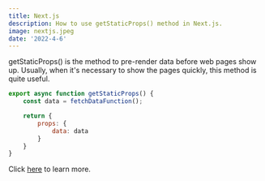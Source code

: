 ```yaml
---
title: Next.js
description: How to use getStaticProps() method in Next.js.
image: nextjs.jpeg
date: '2022-4-6'
---
```


getStaticProps() is the method to pre-render data before web pages show up. Usually, when it's necessary to show the pages quickly, this method is quite useful.

```js
export async function getStaticProps() {
    const data = fetchDataFunction();

    return {
        props: {
            data: data
        }
    }
}
```

Click [here](https://nextjs.org/docs/basic-features/data-fetching/get-static-props) to learn more.